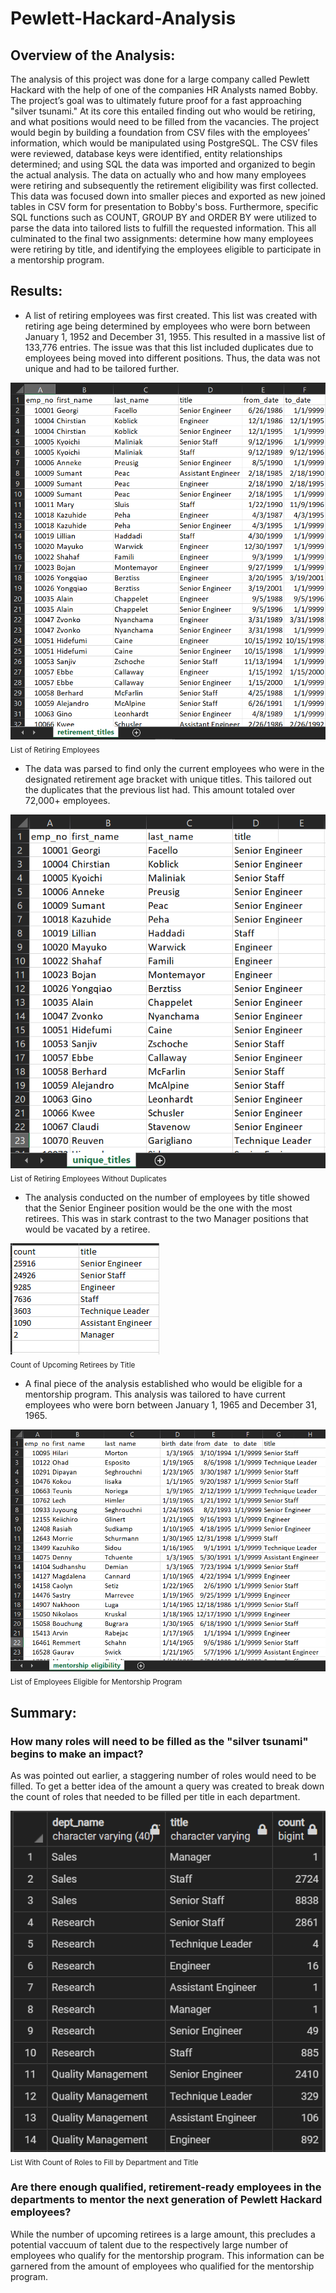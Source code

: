 # Pewlett-Hackard-Analysis

## Overview of the Analysis:

The analysis of this project was done for a large company called Pewlett Hackard with the help of one of the companies HR Analysts named Bobby. The project’s goal was to ultimately future proof for a fast approaching "silver tsunami." At its core this entailed finding out who would be retiring, and what positions would need to be filled from the vacancies.
The project would begin by building a foundation from CSV files with the employees’ information, which would be manipulated using PostgreSQL. The CSV files were reviewed, database keys were identified, entity relationships determined; and using SQL the data was imported and organized to begin the actual analysis. The data on actually who and how many employees were retiring and subsequently the retirement eligibility was first collected. This data was focused down into smaller pieces and exported as new joined tables in CSV form for presentation to Bobby's boss.
Furthermore, specific SQL functions such as COUNT, GROUP BY and ORDER BY were utilized to parse the data into tailored lists to fulfill the requested information. This all culminated to the final two assignments: determine how many employees were retiring by title, and identifying the employees eligible to participate in a mentorship program.


## Results:

- A list of retiring employees was first created. This list was created with retiring age being determined by employees who were born between January 1, 1952 and December 31, 1955. This resulted in a massive list of 133,776 entries. The issue was that this list included duplicates due to employees being moved into different positions. Thus, the data was not unique and had to be tailored further.

![Retiring Employees](Data/retirement_titles.png)
</br><sub>List of Retiring Employees</sub>



- The data was parsed to find only the current employees who were in the designated retirement age bracket with unique titles. This tailored out the duplicates that the previous list had. This amount totaled over 72,000+ employees.

![Retiring Employees Without Duplicates](Data/unique_titles.png)
</br><sub>List of Retiring Employees Without Duplicates</sub>



- The analysis conducted on the number of employees by title showed that the Senior Engineer position would be the one with the most retirees. This was in stark contrast to the two Manager positions that would be vacated by a retiree.

![Retiring Titles](Data/retiring_titles.png)
</br><sub>Count of Upcoming Retirees by Title</sub>



- A final piece of the analysis established who would be eligible for a mentorship program. This analysis was tailored to have current employees who were born between January 1, 1965 and December 31, 1965.

![Mentorship Eligibility](Data/mentorship_eligibility.png)
</br><sub>List of Employees Eligible for Mentorship Program</sub>


## Summary:

### How many roles will need to be filled as the "silver tsunami" begins to make an impact?

As was pointed out earlier, a staggering number of roles would need to be filled. To get a better idea of the amount a query was created to break down the count of roles that needed to be filled per title in each department.

![Roles to Fill](Data/roles_to_fill.png)
</br><sub>List With Count of Roles to Fill by Department and Title</sub>


### Are there enough qualified, retirement-ready employees in the departments to mentor the next generation of Pewlett Hackard employees?

While the number of upcoming retirees is a large amount, this precludes a potential vaccuum of talent due to the respectively large number of employees who qualify for the mentorship program. This information can be garnered from the amount of employees who qualified for the mentorship program.
